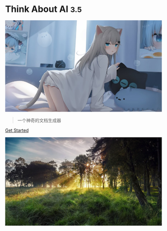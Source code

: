 <!-- _coverpage.md -->
# Think About AI <small>3.5</small>

![logo](/docs/1png.png)

>一个神奇的文档生成器

<!-- [GitHub](https://github.com/docsify/docsify) -->
[Get Started](README)

<!-- ![](logo.png) -->

<!-- background color -->
![ ](/docs/7.png)